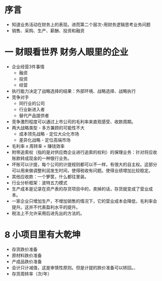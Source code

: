 # 序言
- 知道业务活动在财务上的表现。进而第二个层次-用财务逻辑思考业务问题
- 销售、采购、生产、薪酬、投资和融资
# 一 财眼看世界 财务人眼里的企业
- 企业经营3件事情
	- 融资
	- 投资
	- 经营
- 执行能力决定了战略选择的结果：外部环境、战略选择、战略执行
- 竞争对手
	- 同行业的公司
	- 行业新进入者
	- 替代产品提供者
- 竞争激烈程度可以通过上市公司的毛利率来直观感受、收款周期。
- 两大战略类型 - 多方兼顾的可能性不大
	- 成本领先战略 - 定位大众化市场
	- 差异化战略 - 定位高端市场
- 毛利率 x 周转率 = 赚钱效率
- 附带追索权（指的是对供应商企业进行追索的权利）的保理业务：针对将应收账款转成现金的一种银行业务。
- 坏账可以计提，每个公司的计提规则都可以不一样，有很大的自主权。这部分可以用来做调整利润发生时间，使得税收有问题。使得业绩增加比较稳定。
- 其他应收款：一个箩筐，什么都往里装。
- 行业分析框架：波特五力模式
- 生产成本是记录在资产表的存货项目中的，卖掉的话，存货就变成了营业成本。
- 一家企业只增加生产，不增加销售的情况下，它的营业成本会降低，毛利率会提升。这并不代表盈利水平的提升。
- 税法上不允许采用后进先出的方法的。
# 8 小项目里有大乾坤
- 存货跌价准备
- 原材料跌价准备
- 产成品跌价准备
- 会计只计减值，这是审慎性原则。但是计提的跌价准备可以转回。、
- 存货周转率（次/年）